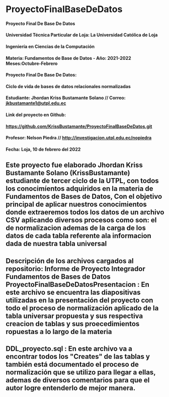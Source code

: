 # ProyectoFinalBaseDeDatos
#### Proyecto Final De Base De Datos
#### Universidad Técnica Particular de Loja: La Universidad Católica de Loja
#### Ingeniería en Ciencias de la Computación
#### Materia: Fundamentos de Base de Datos - Año: 2021-2022  Meses:Octubre-Febrero
#### Proyecto Final De Base De Datos:
#### Ciclo de vida de bases de datos relacionales normalizadas
#### Estudiante: Jhordan Kriss Bustamante Solano // Correo: jkbustamante1@utpl.edu.ec
#### Link del proyecto en Github: 
#### https://github.com/KrissBustamante/ProyectoFinalBaseDeDatos.git
#### Profesor: Nelson Piedra // http://investigacion.utpl.edu.ec/nopiedra
#### Fecha: Loja, 10 de febrero del 2022
Este proyecto fue elaborado  Jhordan Kriss Bustamante Solano 
(KrissBustamante) estudiante de  tercer ciclo de la UTPL,
con todos los conocimíentos adquiridos en la 
materia de Fundamentos de Bases de Datos,
Con el objetivo principal de aplicar nuestros conocimientos donde extraeremos 
todos los datos de un archivo CSV 
aplicando diversos procesos como son: el de normalizacion 
ademas de la carga de los datos de cada tabla 
referente ala informacion dada de nuestra tabla universal
---------------------------------------------------------------------------------
Descripción de los archivos cargados al repositorio:
Informe de Proyecto Integrador Fundamentos 
de Bases de Datos ProyectoFinalBaseDeDatosPresentacion :
En este archivo se encuentra las diapositivas utilizadas en la 
presentación del proyecto  con todo el proceso de 
normalización aplicado de la tabla universar propuesta y sus respectiva 
creacion de tablas y sus proecedimientos ropuestas a lo largo de la materia
---------------------------------------------------------------------------------
DDL_proyecto.sql :
En este archivo va a encontrar todos los "Creates" de las tablas y también 
está documentado el proceso
de normalización que se utilizo para llegar a ellas, ademas de diversos 
comentarios para que el autor logre entenderlo de mejor manera.
---------------------------------------------------------------------------------
